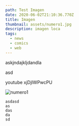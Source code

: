 ```yaml
---
path: Test Imagen
date: 2020-06-02T21:10:36.770Z
title: Imagen
thumbnail: assets/numero1.jpg
description: imagen loca
tags:
  - news
  - comics
  - web
---
```

askjndajkljdandla

asd

youtube xjDjIWPwcPU

![](/assets/numero1.jpg "numero1")

```
asdasd
as
das
da
sd
```
